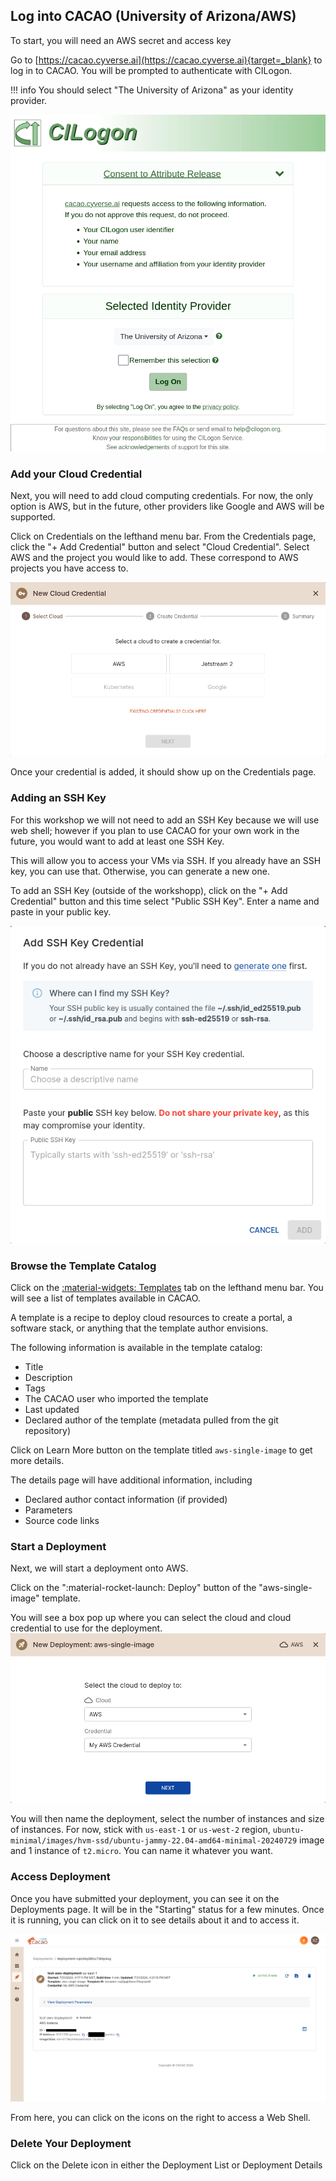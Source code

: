 ## Log into CACAO (University of Arizona/AWS)

To start, you will need an AWS secret and access key

Go to [https://cacao.cyverse.ai](https://cacao.cyverse.ai){target=_blank} to log in to CACAO. You will be prompted to authenticate with CILogon.

!!! info
    You should select "The University of Arizona" as your identity provider.

![](../assets/cacao/cilogon-select-idp-ua.png)

### Add your Cloud Credential

Next, you will need to add cloud computing credentials. For now, the only option is AWS, but in the future, other providers like Google and AWS will be supported.

Click on Credentials on the lefthand menu bar. From the Credentials page, click the "+ Add Credential" button and select "Cloud Credential". Select AWS and the project you would like to add. These correspond to AWS projects you have access to.

![](../assets/cacao/cacao-add-cloud-cred.png)

Once your credential is added, it should show up on the Credentials page.

### Adding an SSH Key

For this workshop we will not need to add an SSH Key because we will use web shell; however if you plan to use CACAO for your own work in the future, you would want to add at least one SSH Key.

This will allow you to access your VMs via SSH. If you already have an SSH key, you can use that. Otherwise, you can generate a new one.

To add an SSH Key (outside of the workshopp), click on the "+ Add Credential" button and this time select "Public SSH Key". Enter a name and paste in your public key.

![](../assets/cacao/cacao-add-ssh-key.png)

### Browse the Template Catalog

Click on the [:material-widgets: Templates](https://cacao.cyverse.ai/templates) tab on the lefthand menu bar. You will see a list of templates available in CACAO.

A template is a recipe to deploy cloud resources to create a portal, a software stack, or anything that the template author envisions.

The following information is available in the template catalog:

* Title
* Description
* Tags
* The CACAO user who imported the template
* Last updated
* Declared author of the template (metadata pulled from the git repository)

Click on Learn More button on the template titled `aws-single-image` to get more details.

The details page will have additional information, including

* Declared author contact information (if provided)
* Parameters
* Source code links

### Start a Deployment

Next, we will start a deployment onto AWS.

Click on the ":material-rocket-launch: Deploy" button of the "aws-single-image" template.

You will see a box pop up where you can select the cloud and cloud credential to use for the deployment.
![](../assets/cacao/cacao-deployment-wizard-cred-aws.png)

You will then name the deployment, select the number of instances and size of instances.
For now, stick with `us-east-1` or `us-west-2` region, `ubuntu-minimal/images/hvm-ssd/ubuntu-jammy-22.04-amd64-minimal-20240729` image and 1 instance of `t2.micro`. You can name it whatever you want.

### Access Deployment

Once you have submitted your deployment, you can see it on the Deployments page. It will be in the "Starting" status for a few minutes. Once it is running, you can click on it to see details about it and to access it.

![](../assets/cacao/cacao-aws-deployment.png)

From here, you can click on the icons on the right to access a Web Shell. 

### Delete Your Deployment

Click on the Delete icon in either the Deployment List or Deployment Details